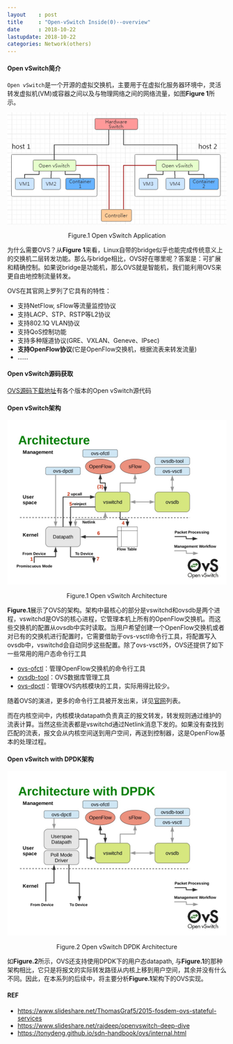 ```yaml
---
layout    : post
title     : "Open-vSwitch Inside(0)--overview"
date      : 2018-10-22
lastupdate: 2018-10-22
categories: Network(others)
---
```


#### Open vSwitch简介

`Open vSwitch`是一个开源的虚拟交换机，主要用于在虚拟化服务器环境中，灵活转发虚拟机(VM)或容器之间以及与物理网络之间的网络流量，如图**Figure 1**所示。

<p align="center"><img src="/assets/img/ovs0/ovs-in-use.PNG"></p>
<p align="center">Figure.1 Open vSwitch Application</p>

为什么需要OVS？从**Figure 1**来看，Linux自带的bridge似乎也能完成传统意义上的交换机二层转发功能。那么与bridge相比，OVS好在哪里呢？答案是：可扩展和精确控制。如果说bridge是功能机，那么OVS就是智能机，我们能利用OVS来更自由地控制流量转发。

OVS在其官网上罗列了它具有的特性：

- 支持NetFlow, sFlow等流量监控协议
- 支持LACP、STP、RSTP等L2协议
- 支持802.1Q VLAN协议
- 支持QoS控制功能
- 支持多种隧道协议(GRE、VXLAN、Geneve、IPsec)
- **支持OpenFlow协议**(它是OpenFlow交换机，根据流表来转发流量)
- ......

#### Open vSwitch源码获取

[OVS源码下载地址](http://www.openvswitch.org/download/)有各个版本的Open vSwitch源代码

#### Open vSwitch架构

<p align="center"><img src="/assets/img/ovs0/ovs-arch.jpg"></p>
<p align="center">Figure.1 Open vSwitch Architecture</p>

**Figure.1**展示了OVS的架构。架构中最核心的部分是vswitchd和ovsdb是两个进程，vswitchd是OVS的核心进程，它管理本机上所有的OpenFlow交换机。而这些交换机的配置从ovsdb中实时读取。当用户希望创建一个OpenFlow交换机或者对已有的交换机进行配置时，它需要借助于ovs-vsctl命令行工具，将配置写入ovsdb中，vswitchd会自动同步这些配置。除了ovs-vsctl外，OVS还提供了如下一些常用的用户态命令行工具

- [ovs-ofctl](http://www.openvswitch.org/support/dist-docs/ovs-ofctl.8.txt)：管理OpenFlow交换机的命令行工具 
- [ovsdb-tool](http://www.openvswitch.org/support/dist-docs/ovsdb-tool.1.txt)：OVS数据库管理工具
- [ovs-dpctl](http://www.openvswitch.org/support/dist-docs/ovs-dpctl.8.txt)：管理OVS内核模块的工具，实际用得比较少。

随着OVS的演进，更多的命令行工具被开发出来，详见[官网](http://www.openvswitch.org/support/dist-docs/)列表。

而在内核空间中，内核模块datapath负责真正的报文转发，转发规则通过维护的流表计算。当然这些流表都是vswitchd通过Netlink消息下发的。如果没有查找到匹配的流表，报文会从内核空间送到用户空间，再送到控制器，这是OpenFlow基本的处理过程。

#### Open vSwitch with DPDK架构

<p align="center"><img src="/assets/img/ovs0/ovs-arch-dpdk.jpg"></p>
<p align="center">Figure.2 Open vSwitch DPDK Architecture</p>

如**Figure.2**所示，OVS还支持使用DPDK下的用户态datapath, 与**Figure.1**的那种架构相比，它只是将报文的实际转发路径从内核上移到用户空间，其余并没有什么不同。因此，在本系列的后续中，将主要分析**Figure.1**架构下的OVS实现。


#### REF

- https://www.slideshare.net/ThomasGraf5/2015-fosdem-ovs-stateful-services
- https://www.slideshare.net/rajdeep/openvswitch-deep-dive
- https://tonydeng.github.io/sdn-handbook/ovs/internal.html


